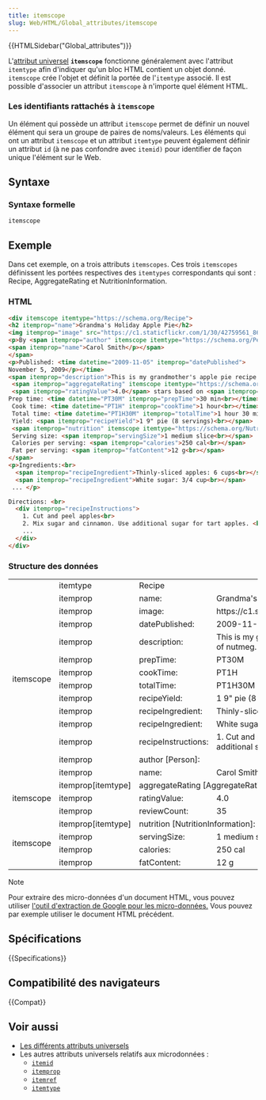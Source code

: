 ```yaml
---
title: itemscope
slug: Web/HTML/Global_attributes/itemscope
---
```


{{HTMLSidebar("Global_attributes")}}

L'[attribut universel](/fr/docs/Web/HTML/Global_attributes) **`itemscope`** fonctionne généralement avec l'attribut `itemtype` afin d'indiquer qu'un bloc HTML contient un objet donné. `itemscope` crée l'objet et définit la portée de l'`itemtype` associé. Il est possible d'associer un attribut `itemscope` à n'importe quel élément HTML.

### Les identifiants rattachés à `itemscope`

Un élément qui possède un attribut `itemscope` permet de définir un nouvel élément qui sera un groupe de paires de noms/valeurs. Les éléments qui ont un attribut `itemscope` et un attribut `itemtype` peuvent également définir un attribut `id` (à ne pas confondre avec `itemid)` pour identifier de façon unique l'élément sur le Web.

## Syntaxe

### Syntaxe formelle

```
itemscope
```

## Exemple

Dans cet exemple, on a trois attributs `itemscopes`. Ces trois `itemscopes` définissent les portées respectives des `itemtypes` correspondants qui sont : Recipe, AggregateRating et NutritionInformation.

### HTML

```html
<div itemscope itemtype="https://schema.org/Recipe">
<h2 itemprop="name">Grandma's Holiday Apple Pie</h2>
<img itemprop="image" src="https://c1.staticflickr.com/1/30/42759561_8631e2f905_n.jpg" width="50" height="50"/>
<p>By <span itemprop="author" itemscope itemtype="https://schema.org/Person">
<span itemprop="name">Carol Smith</p></span>
</span>
<p>Published: <time datetime="2009-11-05" itemprop="datePublished">
November 5, 2009</p></time>
<span itemprop="description">This is my grandmother's apple pie recipe. I like to add a dash of nutmeg.<br></span>
 <span itemprop="aggregateRating" itemscope itemtype="https://schema.org/AggregateRating">
 <span itemprop="ratingValue">4.0</span> stars based on <span itemprop="reviewCount">35</span> reviews<br></span>
Prep time: <time datetime="PT30M" itemprop="prepTime">30 min<br></time>
 Cook time: <time datetime="PT1H" itemprop="cookTime">1 hour<br></time>
 Total time: <time datetime="PT1H30M" itemprop="totalTime">1 hour 30 min<br></time>
 Yield: <span itemprop="recipeYield">1 9" pie (8 servings)<br></span>
 <span itemprop="nutrition" itemscope itemtype="https://schema.org/NutritionInformation">
 Serving size: <span itemprop="servingSize">1 medium slice<br></span>
 Calories per serving: <span itemprop="calories">250 cal<br></span>
 Fat per serving: <span itemprop="fatContent">12 g<br></span>
</span>
<p>Ingredients:<br>
  <span itemprop="recipeIngredient">Thinly-sliced apples: 6 cups<br></span>
  <span itemprop="recipeIngredient">White sugar: 3/4 cup<br></span>
 ... </p>

Directions: <br>
  <div itemprop="recipeInstructions">
    1. Cut and peel apples<br>
    2. Mix sugar and cinnamon. Use additional sugar for tart apples. <br>
    ...
  </div>
</div>
```

### Structure des données

<table class="standard-table">
  <tbody>
    <tr>
      <td colspan="1" rowspan="14">itemscope</td>
      <td>itemtype</td>
      <td colspan="2" rowspan="1">Recipe</td>
    </tr>
    <tr>
      <td>itemprop</td>
      <td>name:</td>
      <td>Grandma's Holiday Apple Pie</td>
    </tr>
    <tr>
      <td>itemprop</td>
      <td>image:</td>
      <td>https://c1.staticflickr.com/1/30/42759561_8631e2f905_n.jpg</td>
    </tr>
    <tr>
      <td>itemprop</td>
      <td>datePublished:</td>
      <td>2009-11-05</td>
    </tr>
    <tr>
      <td>itemprop</td>
      <td>description:</td>
      <td>
        This is my grandmother's apple pie recipe. I like to add a dash of
        nutmeg.
      </td>
    </tr>
    <tr>
      <td>itemprop</td>
      <td>prepTime:</td>
      <td>PT30M</td>
    </tr>
    <tr>
      <td>itemprop</td>
      <td>cookTime:</td>
      <td>PT1H</td>
    </tr>
    <tr>
      <td>itemprop</td>
      <td>totalTime:</td>
      <td>PT1H30M</td>
    </tr>
    <tr>
      <td>itemprop</td>
      <td>recipeYield:</td>
      <td>1 9" pie (8 servings)</td>
    </tr>
    <tr>
      <td>itemprop</td>
      <td>recipeIngredient:</td>
      <td>Thinly-sliced apples: 6 cups</td>
    </tr>
    <tr>
      <td>itemprop</td>
      <td>recipeIngredient:</td>
      <td>White sugar: 3/4 cup</td>
    </tr>
    <tr>
      <td>itemprop</td>
      <td>recipeInstructions:</td>
      <td>
        1. Cut and peel apples 2. Mix sugar and cinnamon. Use additional sugar
        for tart apples .
      </td>
    </tr>
    <tr>
      <td>itemprop</td>
      <td colspan="2" rowspan="1">author [Person]:</td>
    </tr>
    <tr>
      <td>itemprop</td>
      <td>name:</td>
      <td>Carol Smith</td>
    </tr>
    <tr>
      <td colspan="1" rowspan="3">itemscope</td>
      <td>itemprop[itemtype]</td>
      <td colspan="2" rowspan="1">aggregateRating [AggregateRating]:</td>
    </tr>
    <tr>
      <td>itemprop</td>
      <td>ratingValue:</td>
      <td>4.0</td>
    </tr>
    <tr>
      <td>itemprop</td>
      <td>reviewCount:</td>
      <td>35</td>
    </tr>
    <tr>
      <td colspan="1" rowspan="4">itemscope</td>
      <td>itemprop[itemtype]</td>
      <td colspan="2" rowspan="1">nutrition [NutritionInformation]:</td>
    </tr>
    <tr>
      <td>itemprop</td>
      <td>servingSize:</td>
      <td>1 medium slice</td>
    </tr>
    <tr>
      <td>itemprop</td>
      <td>calories:</td>
      <td>250 cal</td>
    </tr>
    <tr>
      <td>itemprop</td>
      <td>fatContent:</td>
      <td>12 g</td>
    </tr>
  </tbody>
</table>

> [!NOTE]
> Pour extraire des micro-données d'un document HTML, vous pouvez utiliser [l'outil d'extraction de Google pour les micro-données.](https://developers.google.com/structured-data/testing-tool/) Vous pouvez par exemple utiliser le document HTML précédent.

## Spécifications

{{Specifications}}

## Compatibilité des navigateurs

{{Compat}}

## Voir aussi

- [Les différents attributs universels](/fr/docs/Web/HTML/Global_attributes)
- Les autres attributs universels relatifs aux microdonnées :
  - [`itemid`](/fr/docs/Web/HTML/Global_attributes#itemid)
  - [`itemprop`](/fr/docs/Web/HTML/Global_attributes#itemprop)
  - [`itemref`](/fr/docs/Web/HTML/Global_attributes#itemref)
  - [`itemtype`](/fr/docs/Web/HTML/Global_attributes#itemtype)
